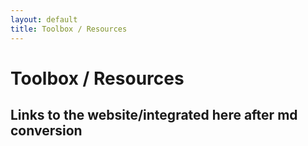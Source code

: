 ```yaml
---
layout: default
title: Toolbox / Resources
---
```


# Toolbox / Resources

Links to the website/integrated here after md conversion
---